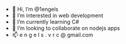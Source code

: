 - 👋 Hi, I’m @1engels
- 👀 I’m interested in web development
- 🌱 I’m currently learning C#
- 💞️ I’m looking to collaborate on nodejs apps
- 📫 e n g e l s . v r c @ gmail.com

<!---
1engels/1engels is a ✨ special ✨ repository because its `README.md` (this file) appears on your GitHub profile.
You can click the Preview link to take a look at your changes.
--->
